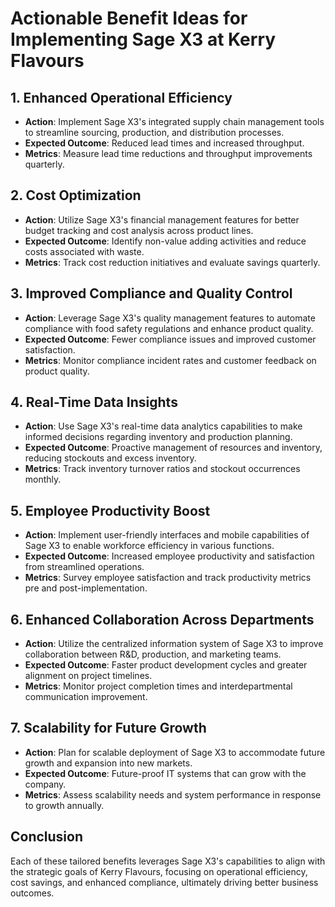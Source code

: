 # Actionable Benefit Ideas for Implementing Sage X3 at Kerry Flavours

## 1. Enhanced Operational Efficiency
- **Action**: Implement Sage X3's integrated supply chain management tools to streamline sourcing, production, and distribution processes.
- **Expected Outcome**: Reduced lead times and increased throughput.
- **Metrics**: Measure lead time reductions and throughput improvements quarterly.

## 2. Cost Optimization
- **Action**: Utilize Sage X3's financial management features for better budget tracking and cost analysis across product lines.
- **Expected Outcome**: Identify non-value adding activities and reduce costs associated with waste.
- **Metrics**: Track cost reduction initiatives and evaluate savings quarterly.

## 3. Improved Compliance and Quality Control
- **Action**: Leverage Sage X3's quality management features to automate compliance with food safety regulations and enhance product quality.
- **Expected Outcome**: Fewer compliance issues and improved customer satisfaction.
- **Metrics**: Monitor compliance incident rates and customer feedback on product quality.

## 4. Real-Time Data Insights
- **Action**: Use Sage X3's real-time data analytics capabilities to make informed decisions regarding inventory and production planning.
- **Expected Outcome**: Proactive management of resources and inventory, reducing stockouts and excess inventory.
- **Metrics**: Track inventory turnover ratios and stockout occurrences monthly.

## 5. Employee Productivity Boost
- **Action**: Implement user-friendly interfaces and mobile capabilities of Sage X3 to enable workforce efficiency in various functions.
- **Expected Outcome**: Increased employee productivity and satisfaction from streamlined operations.
- **Metrics**: Survey employee satisfaction and track productivity metrics pre and post-implementation.

## 6. Enhanced Collaboration Across Departments
- **Action**: Utilize the centralized information system of Sage X3 to improve collaboration between R&D, production, and marketing teams.
- **Expected Outcome**: Faster product development cycles and greater alignment on project timelines.
- **Metrics**: Monitor project completion times and interdepartmental communication improvement.

## 7. Scalability for Future Growth
- **Action**: Plan for scalable deployment of Sage X3 to accommodate future growth and expansion into new markets.
- **Expected Outcome**: Future-proof IT systems that can grow with the company.
- **Metrics**: Assess scalability needs and system performance in response to growth annually.

## Conclusion
Each of these tailored benefits leverages Sage X3's capabilities to align with the strategic goals of Kerry Flavours, focusing on operational efficiency, cost savings, and enhanced compliance, ultimately driving better business outcomes.
```